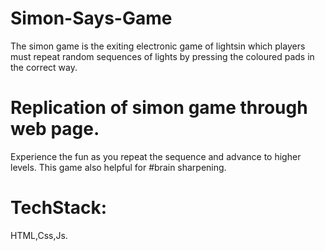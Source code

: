 # Simon-Says-Game
The simon game is the exiting electronic game of lightsin which players must repeat random sequences of lights by pressing the coloured pads in the correct way.

# Replication of simon game through web page.
Experience the fun as you repeat the sequence and advance to higher levels.
This game also helpful for #brain sharpening.
# TechStack:
 HTML,Css,Js.
